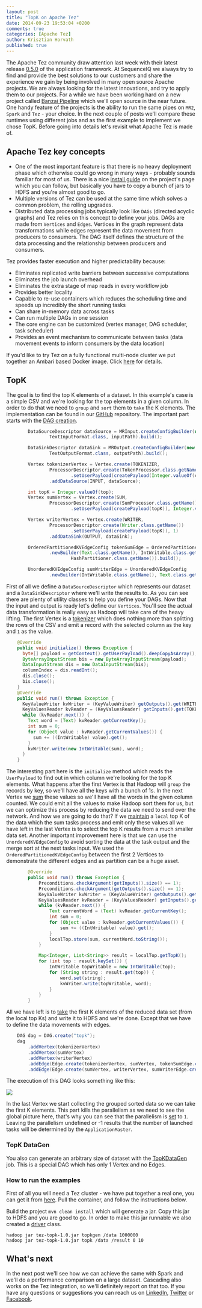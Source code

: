 ```yaml
---
layout: post
title: "TopK on Apache Tez"
date: 2014-09-23 19:53:04 +0200
comments: true
categories: [Apache Tez]
author: Krisztian Horvath
published: true
---
```

The Apache Tez community draw attention last week with their latest release [0.5.0](http://tez.apache.org/releases/0.5.0/release-notes.txt)
of the application framework. At SequenceIQ we always try to find and provide the best solutions to our customers and share the experience we gain by
being involved in many open source Apache projects. We are always looking for the latest innovations, and try to apply them to our projects.
For a while we have been working hard on a new project called
[Banzai Pipeline](http://docs.banzai.apiary.io/) which we'll open source in the near future. One handy feature of the projects is the ability to run the same pipes on `MR2`, `Spark` and `Tez` - your choice.
In the next couple of posts we'll compare these runtimes using different jobs and as the first example to implement we chose TopK. Before going into
details let's revisit what Apache Tez is made of.

## Apache Tez key concepts

* One of the most important feature is that there is no heavy deployment phase which otherwise could go wrong in many ways - probably sounds familiar
for most of us. There is a nice [install guide](http://tez.apache.org/install.html) on the project's page which you can follow, but basically
you have to copy a bunch of jars to HDFS and you're almost good to go.
* Multiple versions of Tez can be used at the same time which solves a common problem, the rolling upgrades.
* Distributed data processing jobs typically look like `DAGs` (directed acyclic graphs) and Tez relies on this concept to define your jobs.
DAGs are made from `Vertices` and `Edges`. Vertices in the graph represent data transformations while edges represent the data movement
from producers to consumers. The DAG itself defines the structure of the data processing and the relationship between producers and consumers.

Tez provides faster execution and higher predictability because:

* Eliminates replicated write barriers between successive computations
* Eliminates the job launch overhead
* Eliminates the extra stage of map reads in every workflow job
* Provides better locality
* Capable to re-use containers which reduces the scheduling time and speeds up incredibly the short running tasks
* Can share in-memory data across tasks
* Can run multiple DAGs in one session
* The core engine can be customized (vertex manager, DAG scheduler, task scheduler)
* Provides an event mechanism to communicate between tasks (data movement events to inform consumers by the data location)

If you'd like to try Tez on a fully functional multi-node cluster we put together an Ambari based Docker image. Click
[here](http://blog.sequenceiq.com/blog/2014/09/19/apache-tez-cluster/) for details.

<!-- more -->

## TopK

The goal is to find the top K elements of a dataset. In this example's case is a simple CSV and we're looking for the top elements in a given column.
In order to do that we need to `group` and `sort` them to `take` the K elements. The implementation can be found in our
[GitHub](https://github.com/sequenceiq/sequenceiq-samples) repository. The important part starts
with the [DAG creation](https://github.com/sequenceiq/sequenceiq-samples/blob/master/tez-topk/src/main/java/com/sequenceiq/tez/topk/TopK.java#L136).
```java
        DataSourceDescriptor dataSource = MRInput.createConfigBuilder(new Configuration(tezConf),
                TextInputFormat.class, inputPath).build();

        DataSinkDescriptor dataSink = MROutput.createConfigBuilder(new Configuration(tezConf),
                TextOutputFormat.class, outputPath).build();

        Vertex tokenizerVertex = Vertex.create(TOKENIZER,
                ProcessorDescriptor.create(TokenProcessor.class.getName())
                        .setUserPayload(createPayload(Integer.valueOf(columnIndex))))
                .addDataSource(INPUT, dataSource);

        int topK = Integer.valueOf(top);
        Vertex sumVertex = Vertex.create(SUM,
                ProcessorDescriptor.create(SumProcessor.class.getName())
                        .setUserPayload(createPayload(topK)), Integer.valueOf(numPartitions));

        Vertex writerVertex = Vertex.create(WRITER,
                ProcessorDescriptor.create(Writer.class.getName())
                        .setUserPayload(createPayload(topK)), 1)
                .addDataSink(OUTPUT, dataSink);

        OrderedPartitionedKVEdgeConfig tokenSumEdge = OrderedPartitionedKVEdgeConfig
                .newBuilder(Text.class.getName(), IntWritable.class.getName(),
                        HashPartitioner.class.getName()).build();

        UnorderedKVEdgeConfig sumWriterEdge = UnorderedKVEdgeConfig
                .newBuilder(IntWritable.class.getName(), Text.class.getName()).build();
```
First of all we define a `DataSourceDescriptor` which represents our dataset and a `DataSinkDescriptor` where we'll
write the results to. As you can see there are plenty of utility classes to help you define your DAGs. Now that the input and output is
ready let's define our `Vertices`. You'll see the actual data transformation is really easy as Hadoop will take care of the heavy
lifting. The first Vertex is a
[tokenizer](https://github.com/sequenceiq/sequenceiq-samples/blob/master/tez-topk/src/main/java/com/sequenceiq/tez/topk/TopK.java#L198)
which does nothing more than splitting the rows of the CSV and emit a record with the selected column as the key and `1` as the value.
```java
    @Override
    public void initialize() throws Exception {
      byte[] payload = getContext().getUserPayload().deepCopyAsArray();
      ByteArrayInputStream bis = new ByteArrayInputStream(payload);
      DataInputStream dis = new DataInputStream(bis);
      columnIndex = dis.readInt();
      dis.close();
      bis.close();
    }
    @Override
    public void run() throws Exception {
      KeyValueWriter kvWriter = (KeyValueWriter) getOutputs().get(WRITER).getWriter();
      KeyValuesReader kvReader = (KeyValuesReader) getInputs().get(TOKENIZER).getReader();
      while (kvReader.next()) {
        Text word = (Text) kvReader.getCurrentKey();
        int sum = 0;
        for (Object value : kvReader.getCurrentValues()) {
          sum += ((IntWritable) value).get();
        }
        kvWriter.write(new IntWritable(sum), word);
      }
    }
```
The interesting part here is the `initialize` method which reads the `UserPayload` to find out in which column we're looking for
the top K elements. What happens after the first Vertex is that Hadoop will `group` the records by key, so we'll have all the keys
with a bunch of 1s. In the next Vertex we
[sum](https://github.com/sequenceiq/sequenceiq-samples/blob/master/tez-topk/src/main/java/com/sequenceiq/tez/topk/TopK.java#L243)
these values so we'll have all the words in the given column counted. We could emit all the values to make Hadoop sort them for us,
but we can optimize this process by reducing the data we need to send over the network. And how we are going to do that? If we
[maintain](https://github.com/sequenceiq/sequenceiq-samples/blob/master/tez-topk/src/main/java/com/sequenceiq/tez/topk/TopK.java#L340)
a `local` top K of the data which the sum tasks process and emit only these values all we have left in the last Vertex is to
select the top K results from a much smaller data set. Another important improvement here is that we can use the `UnorderedKVEdgeConfig`
to avoid sorting the data at the task output and the merge sort at the next tasks input. We used the `OrderedPartitionedKVEdgeConfig`
between the first 2 Vertices to demonstrate the different edges and as partition can be a huge asset.
```java
        @Override
        public void run() throws Exception {
            Preconditions.checkArgument(getInputs().size() == 1);
            Preconditions.checkArgument(getOutputs().size() == 1);
            KeyValueWriter kvWriter = (KeyValueWriter) getOutputs().get(WRITER).getWriter();
            KeyValuesReader kvReader = (KeyValuesReader) getInputs().get(TOKENIZER).getReader();
            while (kvReader.next()) {
                Text currentWord = (Text) kvReader.getCurrentKey();
                int sum = 0;
                for (Object value : kvReader.getCurrentValues()) {
                    sum += ((IntWritable) value).get();
                }
                localTop.store(sum, currentWord.toString());
            }

            Map<Integer, List<String>> result = localTop.getTopK();
            for (int top : result.keySet()) {
                IntWritable topWritable = new IntWritable(top);
                for (String string : result.get(top)) {
                    word.set(string);
                    kvWriter.write(topWritable, word);
                }
            }
        }
```
All we have left is to [take](https://github.com/sequenceiq/sequenceiq-samples/blob/master/tez-topk/src/main/java/com/sequenceiq/tez/topk/TopK.java#L318)
the first K elements of the reduced data set (from the local top Ks) and write it to HDFS and we're done. Except that we have to
define the data movements with edges.
```java
    DAG dag = DAG.create("topk");
    dag
        .addVertex(tokenizerVertex)
        .addVertex(sumVertex)
        .addVertex(writerVertex)
        .addEdge(Edge.create(tokenizerVertex, sumVertex, tokenSumEdge.createDefaultEdgeProperty()))
        .addEdge(Edge.create(sumVertex, writerVertex, sumWriterEdge.createDefaultBroadcastEdgeProperty()));
```
The execution of this DAG looks something like this:

![](http://yuml.me/b6bf74a3)

In the last Vertex we start collecting the grouped sorted data so we can take the first K elements. This part kills the parallelism as
we need to see the global picture here, that's why you can see that the parallelism is
[set](https://github.com/sequenceiq/sequenceiq-samples/blob/master/tez-topk/src/main/java/com/sequenceiq/tez/topk/TopK.java#L129) to `1`.
Leaving the parallelism undefined or -1 results that the number of launched tasks will be determined by the `ApplicationMaster`.

### TopK DataGen
You also can generate an arbitrary size of dataset with the
[TopKDataGen](https://github.com/sequenceiq/sequenceiq-samples/blob/master/tez-topk/src/main/java/com/sequenceiq/tez/topk/TopKDataGen.java)
job. This is a special DAG which has only 1 Vertex and no Edges.

### How to run the examples

First of all you will need a Tez cluster - we have put together a real one, you can get it from [here](http://blog.sequenceiq.com/blog/2014/09/19/apache-tez-cluster/). Pull the container, and follow the instructions below.

Build the project `mvn clean install` which will generate a jar. Copy this jar to HDFS and you are good to go. In order to make this jar
runnable we also created a
[driver](https://github.com/sequenceiq/sequenceiq-samples/blob/master/tez-topk/src/main/java/com/sequenceiq/tez/topk/TopKDriver.java)
class.
```
hadoop jar tez-topk-1.0.jar topkgen /data 1000000
hadoop jar tez-topk-1.0.jar topk /data /result 0 10
```

## What's next
In the next post we'll see how we can achieve the same with Spark and we'll do a performance comparison on a large dataset.
Cascading also works on the Tez integration, so we'll definitely report on that too.
If you have any questions or suggestions you can reach us on [LinkedIn](https://www.linkedin.com/company/sequenceiq/), [Twitter](https://twitter.com/sequenceiq) or [Facebook](https://www.facebook.com/sequenceiq).
